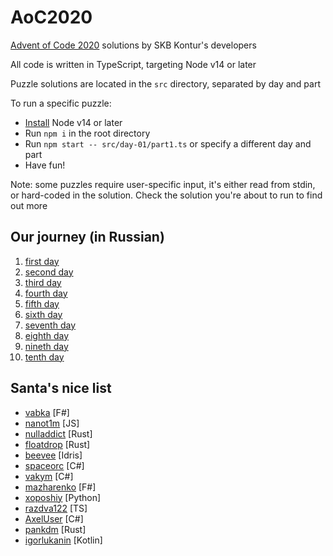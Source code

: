 # AoC2020

[Advent of Code 2020](https://adventofcode.com/2020) solutions by SKB Kontur's developers

All code is written in TypeScript, targeting Node v14 or later

Puzzle solutions are located in the `src` directory, separated by day and part

To run a specific puzzle:

- [Install](https://nodejs.org/en/download/) Node v14 or later
- Run `npm i` in the root directory
- Run `npm start -- src/day-01/part1.ts` or specify a different day and part
- Have fun!

Note: some puzzles require user-specific input, it's either read from stdin, or hard-coded in the solution. Check the solution you're about to run to find out more

## Our journey (in Russian)

1. [first day](https://www.youtube.com/watch?v=ETMtuM-M05o)
2. [second day](https://www.youtube.com/watch?v=Kg5aTsjLxXc)
3. [third day](https://www.youtube.com/watch?v=y8ADcBTnrNg)
4. [fourth day](https://www.youtube.com/watch?v=ntnxIphcbO4)
5. [fifth day](https://www.youtube.com/watch?v=UyGe_FQa5YQ)
6. [sixth day](https://www.youtube.com/watch?v=x2Pe-bDR_nc)
7. [seventh day](https://www.youtube.com/watch?v=lrQ8b5CewRs)
8. [eighth day](https://www.youtube.com/watch?v=mTdHaH_Scvk)
9. [nineth day](https://www.youtube.com/watch?v=4ngb1yp5rjM)
10. [tenth day](https://www.youtube.com/watch?v=kckDA5jft8E)

## Santa's nice list

- [vabka](https://github.com/vabka/aoc2020) [F#]
- [nanot1m](https://github.com/nanot1m/adventofcode2020) [JS]
- [nulladdict](https://github.com/nulladdict/aoc-2020) [Rust]
- [floatdrop](https://github.com/floatdrop/aoc) [Rust]
- [beevee](https://github.com/beevee/advent2020) [Idris]
- [spaceorc](https://github.com/spaceorc/aoc2020) [C#]
- [vakym](https://github.com/vakym/aoc2020.git) [C#]
- [mazharenko](https://github.com/mazharenko/aoc2020) [F#]
- [xoposhiy](https://github.com/xoposhiy/AoC2020) [Python]
- [razdva122](https://github.com/Razdva122/Advent-of-code-2020) [TS]
- [AxelUser](https://github.com/AxelUser/AdventOfCode2020) [C#]
- [pankdm](https://github.com/pankdm/adventofcode-2020) [Rust]
- [igorlukanin](https://github.com/igorlukanin/advent-of-code) [Kotlin]
